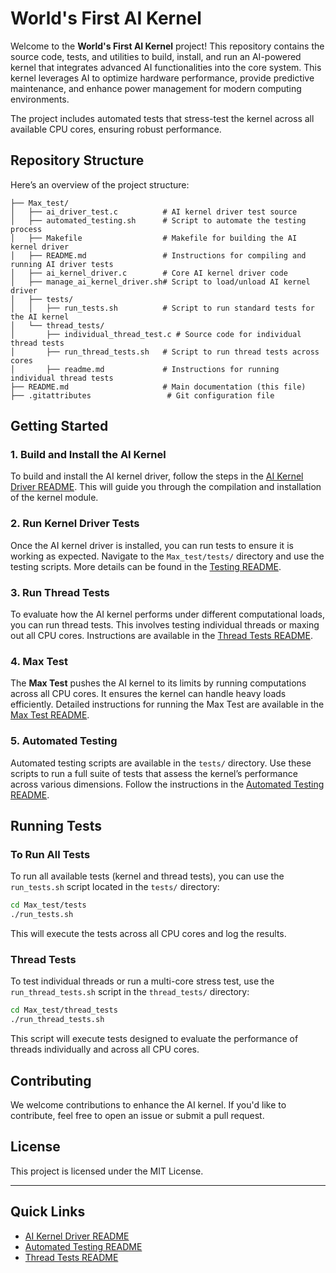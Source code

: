 
# World's First AI Kernel

Welcome to the **World's First AI Kernel** project! This repository contains the source code, tests, and utilities to build, install, and run an AI-powered kernel that integrates advanced AI functionalities into the core system. This kernel leverages AI to optimize hardware performance, provide predictive maintenance, and enhance power management for modern computing environments.

The project includes automated tests that stress-test the kernel across all available CPU cores, ensuring robust performance.

## Repository Structure

Here’s an overview of the project structure:

```
├── Max_test/
│   ├── ai_driver_test.c          # AI kernel driver test source
│   ├── automated_testing.sh      # Script to automate the testing process
│   ├── Makefile                  # Makefile for building the AI kernel driver
│   ├── README.md                 # Instructions for compiling and running AI driver tests
│   ├── ai_kernel_driver.c        # Core AI kernel driver code
│   ├── manage_ai_kernel_driver.sh# Script to load/unload AI kernel driver
│   ├── tests/
│   │   ├── run_tests.sh          # Script to run standard tests for the AI kernel
│   └── thread_tests/
│       ├── individual_thread_test.c # Source code for individual thread tests
│       ├── run_thread_tests.sh   # Script to run thread tests across cores
│       ├── readme.md             # Instructions for running individual thread tests
├── README.md                     # Main documentation (this file)
├── .gitattributes                 # Git configuration file
```

## Getting Started

### 1. Build and Install the AI Kernel

To build and install the AI kernel driver, follow the steps in the [AI Kernel Driver README](Max_test/readme.md). This will guide you through the compilation and installation of the kernel module.

### 2. Run Kernel Driver Tests

Once the AI kernel driver is installed, you can run tests to ensure it is working as expected. Navigate to the `Max_test/tests/` directory and use the testing scripts. More details can be found in the [Testing README](Max_test/readme.md).

### 3. Run Thread Tests

To evaluate how the AI kernel performs under different computational loads, you can run thread tests. This involves testing individual threads or maxing out all CPU cores. Instructions are available in the [Thread Tests README](Max_test/thread_tests/readme.md).

### 4. Max Test

The **Max Test** pushes the AI kernel to its limits by running computations across all CPU cores. It ensures the kernel can handle heavy loads efficiently. Detailed instructions for running the Max Test are available in the [Max Test README](Max_test/README.md).

### 5. Automated Testing

Automated testing scripts are available in the `tests/` directory. Use these scripts to run a full suite of tests that assess the kernel’s performance across various dimensions. Follow the instructions in the [Automated Testing README](Max_test/tests/README.md).

## Running Tests

### To Run All Tests

To run all available tests (kernel and thread tests), you can use the `run_tests.sh` script located in the `tests/` directory:

```bash
cd Max_test/tests
./run_tests.sh
```

This will execute the tests across all CPU cores and log the results.

### Thread Tests

To test individual threads or run a multi-core stress test, use the `run_thread_tests.sh` script in the `thread_tests/` directory:

```bash
cd Max_test/thread_tests
./run_thread_tests.sh
```

This script will execute tests designed to evaluate the performance of threads individually and across all CPU cores.

## Contributing

We welcome contributions to enhance the AI kernel. If you'd like to contribute, feel free to open an issue or submit a pull request.

## License

This project is licensed under the MIT License.

---

## Quick Links

- [AI Kernel Driver README](Max_test/README.md)
- [Automated Testing README](Max_test/tests/README.md)
- [Thread Tests README](Max_test/thread_tests/readme.md)

